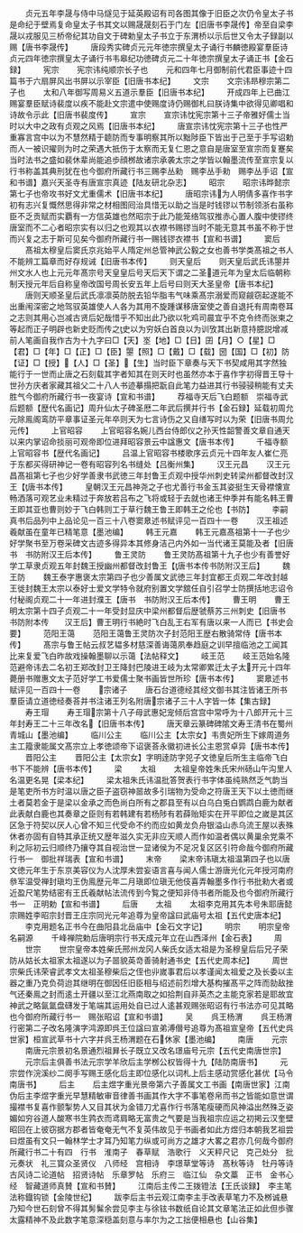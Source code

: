 <!-- { "loadSidebar": true } -->
　　贞元五年李晟与侍中马燧见于延英殿诏有司各图其像于旧臣之次仍令皇太子书是命纪于壁焉复命皇太子书其文以赐晟晟刻石于门左【旧唐书李晟传】帝至自梁李晟以戎服见三桥帝纪其功自文于碑勅皇太子书立于东渭桥以示后世又令太子録副以赐【唐书李晟传】
　　唐段秀实碑贞元元年徳宗撰皇太子诵行书麟徳殿宴羣臣诗贞元四年徳宗撰皇太子诵行书韦皋纪功徳碑贞元二十年徳宗撰皇太子诵正书【金石録】
　　宪宗
　　宪宗讳纯顺宗长子也
　　元和四年七月御制前代君臣事迹十四篇书于六扇屏风出书屏以示宰臣【旧唐书本纪】
　　文宗
　　文宗讳昻穆宗第二子也
　　太和八年御写周易义五道示羣臣【旧唐书本纪】
　　开成四年上已曲江赐宴羣臣赋诗裴度以疾不能赴文宗遣中使赐度诗仍赐御札曰朕诗集中欲得见卿唱和诗故令示此【旧唐书裴度传】
　　宣宗
　　宣宗讳忱宪宗第十三子帝雅好儒士当时以大中之政有贞观之风焉【旧唐书本纪】
　　唐宣宗讳忱宪宗第十三子也性严重寡言宫中以为不慧然精于聼防而专事明察其所以黜陟臣下皆出于己至于手写诏勅而人一被识擢则为时之荣遇大扺伤于太察而无复仁恩之意自是唐室至宣宗而复蹇矣当时法书之盛如裴休辈尚能追歩顔桞故诸宗承袭太宗之学皆以翰墨流传至宣宗复以行书称盖其典刑犹在也今御府所藏行书三赐李丛勑　赐李丛手勑　赐李丛手诏【宣和书谱】嘉兴天圣寺有唐宣宗真迹【陆友研北杂志】
　　昭宗
　　昭宗讳晔懿宗第七子也帝攻书好文尤重儒术【旧唐书本纪】
　　唐昭宗讳为人明倩多喜作书字初有志兴复慨然思得非常之材相图囘治具惜无以助之当是时钱镠以节制领浙右虽称臣不乏贡赋而实覇有一方信英雄也然昭宗于此乃能笼络驾驭推赤心置人腹中使镠终唐室而不二心者昭宗实有以归之也观其以衣襟书赐镠当时不能无意其书虽不称于世而兴复之志于斯可见矣今御府所藏行书一赐钱镠衣襟书【宣和书谱】
　　窦后
　　髙祖太穆皇后窦氏京兆始平人隋定州总管神武公毅之女也善书学类髙祖之书人不能辨工篇章而好存规诫【旧唐书本传】
　　则天皇后
　　则天皇后武氏讳曌并州文水人也上元元年髙宗号天皇皇后号天后天下谓之二圣道元年为皇太后临朝称制天授元年后自称皇帝改国号周长安五年上后号曰则天大圣皇帝【唐书本纪】
　　唐则天顺圣皇后武氏凛凛英防脱去铅华脂韦气味乘髙宗溺爱而窥觎窃起遂能不出重闱深密之地驾驭英雄使人人各为其用不旋踵谋移唐室使之善自退托有周南卷耳之志则其用心岂减古贤后妃哉惜乎不知出此乃欲以牝鸡司晨宜乎不克令终而张柬之等起而正子明辟也新史贬而传之史以为穷妖白首良以为训攷其出新意持臆説增减前人笔画自我作古为十九字曰□【天】埊【地】□【日】囝【月】○【星】□【君】□【年】□【正】□【臣】曌【照】□【戴】□【载】圀【国】□【初】防【证】□【授】【人】□【圣】【生】当时臣下章奏与天下书契咸用其字然独能行于一世而止唐之石刻载其字者知其在则天时也虽然亦本于喜作字初得晋王导十世孙方庆者家藏其祖父二十八人书迹摹搨把翫自此笔力益进其行书骎骎稍能有丈夫胜气今御府所藏行书一夜宴诗【宣和书谱】
　　荐福寺天后飞白题额　崇福寺武后题额【歴代名画记】周升仙太子碑圣厯二年武后撰并行书【金石録】延载初周允元除鳯阁鸾防平章事证圣元年卒则天为七言诗伤之又自缮写时以为荣【旧唐书周允元传】
　　上官昭容
　　上官昭容名婉儿西台侍郎仪之孙天性韶警善文章自通天以来内掌诏命掞丽可观帝即位进拜昭容景云中諡惠文【唐书本传】
　　千福寺额上官昭容书【歴代名画记】
　　吕温上官昭容书楼歌序云贞元十四年友人崔仁亮于东都买得研神记一卷有昭容列名书缝处【吕衡州集】
　　汉王元昌
　　汉王元昌髙祖第七子也少好学善隶书武徳三年封鲁王贞观中授华州刺史转梁州都督改封汉王【唐书本传】
　　皇朝汉王元昌神尧之子也尤善行书金玉其姿挺生天骨襟懐宣畅洒落可观艺业未精过于奔放若吕布之飞将或轻于去就也诸王仲季并有能名韩王曹王即其亚也曹则妙于飞白韩则工于草行魏王鲁王即韩王之伦也【书防】
　　李嗣真书后品列中上品论见一百三十八卷窦臮述书赋评见一百四十一卷
　　汉王祖述羲献虽在童年已精笔意【墨池编】
　　韩王元嘉
　　韩王元嘉髙祖第十一子也少好学聚书至万卷采碑文古迹多得异本其修身洁己内外如一当代诸王莫能及者【旧唐书　书防附汉王后本传】
　　鲁王灵防
　　鲁王灵防髙祖第十九子也少有善誉好学工草隶贞观五年封魏王授幽州都督改封鲁王【唐书本传书防附汉王后】
　　魏王防
　　魏王泰字惠褒太宗第四子也少善属文武徳三年封宜都王贞观二年改封越王徙封魏王太宗以泰好士爱文学特令就府别置文学舘任自引召学士防撰括地志诏令付秘阁贞观二十一年进封濮王【唐书　书防附汉王后本传】
　　曹王明
　　曹王明太宗第十四子贞观二十一年受封显庆中梁州都督后歴虢蔡苏三州刺史【旧唐书　书防附本传　　汉王后】曹王明行书絶时飞白乱王右军有唐以来一人而已【书史会要】
　　范阳王蔼
　　范阳王蔼鲁王灵防次子封范阳王歴右散骑常侍【唐书本传】
　　髙宗与鲁王帖云叔艺韫多材慈深善诲蔼夙奉趋庭之训早擅临池之工闻其比来复爱飞白昨故戏操翰墨聊以示蔼【法帖释文】
　　岐王范
　　岐王范始名隆范避帝讳去二名初王郑改封卫王降封巴陵进王岐为太常卿累迁太子太开元十四年薨册书赠惠文太子范好学工书爱儒士聚书画皆世所珍【唐书本传】
　　窦臮述书赋评见一百四十一卷
　　宗诸子
　　唐石台道德经其经文御书其注皆诸王所书羣臣请立道徳经奏荅并书注诸王列名附唐宗诸子三十人字皆一体【集古録】
　　寿王瑁
　　寿王瑁宗第十八子母武惠妃宠倾后宫宫中常呼为十八郎开元十三年封寿王二十三年改名【旧唐书本传】
　　唐天章云篆碑碑隂文寿王清书在蜀州青城山【墨池编】
　　临川公主
　　临川公主【太宗女】韦贵妃所生下嫁周道务主工籀隶能属文髙宗立上孝徳颂帝下诏褒荅永徽初进长公主恩赏卓异【唐书本传】
　　晋阳公主
　　晋阳公主【太宗女】字明逹防字兕子文徳皇后所生主临帝飞白书下不能辨【唐书本传】
　　梁
　　太祖
　　太祖皇帝姓朱氏宋州砀山午沟里人名温更名晃【梁本纪】
　　梁太祖朱氏讳温批答贺表行书字体虽纯熟然乏气韵当是笔吏所书方时温以唐之臣子盗窃神噐故多引瑞物为受命之符唐王天下以土徳而继土者莫若金于是梁以金承之而色尚白所有之郡县至有以白乌白兎白鹦鹉白鹿为献者此表献白鹿也其奏章之臣则有若韩建有若杨陟有若薛贻矩实在开平即位之嵗是其区区急于符契以厌人心曾不知三代受命不约而应如黄龙负舟银溢山赤乌流王屋以表殊休者亦固有自特其承正统又歴年滋久实无非应天顺人而作如温者偶以黄巢余党乘不利之际初云归顺终乃攘夺其自视治世一显诸侯为不足况复区区引符命哉今御府所藏行书一　御批祥瑞表【宣和书谱】
　　末帝
　　梁末帝讳瑱太祖温第四子也以唐文徳元年生于东京美容仪为人沈厚未尝妄语言喜与闻人儒士游唐光化元年授河南府叅军温受禅封瑱均王伪鳯歴元年二月瑱即位瑱无他伎喜弄翰墨多作行书批勑大者或近盈尺笔势结密有王氏羲献帖法流传到今覧之便知非侍书者所能及也今御府所藏行书一　正明勅【宣和书谱】
　　后唐
　　太祖
　　太祖李克用其先本号朱耶唐懿宗赐姓李昭宗封晋王庄宗同光元年追尊为皇帝諡曰武庙号太祖【五代史唐本纪】
　　李克用题名正书今在曲阳县北岳庙中【金石文字记】
　　明宗
　　明宗皇帝名嗣源
　　千峰禅院勅后唐明宗行书天成元年立在山西泽州【金石表】
　　周
　　世宗
　　世宗皇帝本姓柴氏邢州龙冈人柴氏女适太祖是为圣穆皇后后兄子荣防从姑长太祖家太祖遂以为子噐貌英竒善骑射通书史【五代史周本纪】
　　周世宗柴氏讳荣睿武孝文太祖圣穆柴后之侄也丱嵗事君后以孝谨闻太祖爱之及长委以主器之重乃克负荷迨其继明在御因任旧臣相与绍述前烈增大基构摧髙平之阵而勍敌挫气还秦鳯之封而逺土开疆以至江北燕南取之如拾荆自非英杰之主能克家若是耶故宜神武之略氤氲盘礴发于笔端其运用处自已过人逺甚观赐张昭诏有行书法亦可见其略也今御府所藏行书一　赐张昭诏【宣和书谱】
　　吴
　　呉王杨渭
　　呉王杨渭行密第二子改名隆演字鸿源即呉王位諡曰宣弟溥僣号追尊为髙祖宣皇帝【五代史呉世家】桓宣武草书十六字并呉王杨渭题在石休家【墨池编】
　　南唐
　　元宗
　　南唐元宗景初名景通烈祖昪长子既立又改名璟庙号元宗【五代史南唐世宗】
　　元宗后主俱善书法元宗学羊欣后主学桞公权皆得十九【陆防南唐书】
　　元宗尝作浣溪纱二阕手写赐王感化后主即位感化以词札上后主感动赏感化甚优【马令南唐书】
　　后主
　　后主煜字重光景帝第六子善属文工书画【南唐世家】江南伪后主李煜字重光早慧精敏审音律善书画其作大字不事笔卷帛而书之皆能如意世谓撮襟书复喜作颤掣势人又目其状为金错刀尤喜作行书落笔瘦硬而风神溢出然殊乏姿媚如穷谷道人酸寒书生鹑衣而鸢肩略无富贵之气要是当我祖宗应运之初掲云汉奎壁昭回在上彼窃据方郡者皆奄奄无气不复英伟故见于书画者如此方煜归本朝我艺祖尝曰煜虽有文只一翰林学士才耳乃知笔力纵或可尚方之雄才大畧之君亦几何哉今御府所藏行书二十有四　行书　淮南子　春草赋　浩歌行　义天秤尺记　克己处分　批元奏状　礼三寳众圣贤仪　八师经　宫相诗　李璟草堂等诗　髙秋等诗　牡丹等诗　古风诗二论道帖　招贤诗帖　乐章罗帖　乐府三　临江仙　杂文藁　正书　金书心经　智藏道师真賛【宣和书賛】
　　江南后主传二王拨镫法【王氏谈録】　李主笔法称鐡钩锁【金陵世纪】
　　跋李后主书云观江南李主手改表草笔力不及桞诚悬乃知今世石刻曾不得其髣髴余尝见李主与徐铉书数纸自论其文章笔法正如此但歩骤太露精神不及此数字笔意深穏盖刻意与率尔为之工拙便相悬也【山谷集】
